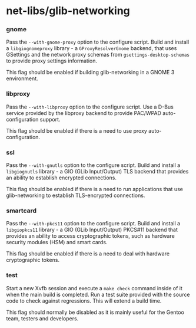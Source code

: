 # net-libs/glib-networking

### gnome
Pass the `--with-gnome-proxy` option to the configure script. Build and install a `libgiognomeproxy` library - a `GProxyResolverGnome` backend, that uses GSettings and the network proxy schemas from `gsettings-desktop-schemas` to provide proxy settings information.

This flag should be enabled if building glib-networking in a GNOME 3 environment.

### libproxy
Pass the `--with-libproxy` option to the configure script. Use a D-Bus service provided by the libproxy backend to provide PAC/WPAD auto-configuration support.

This flag should be enabled if there is a need to use proxy auto-configuration.

### ssl
Pass the `--with-gnutls` option to the configure script. Build and install a `libgiognutls` library - a GIO (GLib Input/Output) TLS backend that provides an ability to establish encrypted connections.

This flag should be enabled if there is a need to run applications that use glib-networking to establish TLS-encrypted connections.

### smartcard
Pass the `--with-pkcs11` option to the configure script. Build and install a `libgiopkcs11` library - a GIO (GLib Input/Output) PKCS#11 backend that provides an ability to access cryptographic tokens, such as hardware security modules (HSM) and smart cards.

This flag should be enabled if there is a need to deal with hardware cryptographic tokens.

### test
Start a new Xvfb session and execute a `make check` command inside of it when the main build is completed. Run a test suite provided with the source code to check against regressions. This will extend a build time.

This flag should normally be disabled as it is mainly useful for the Gentoo team, testers and developers.
